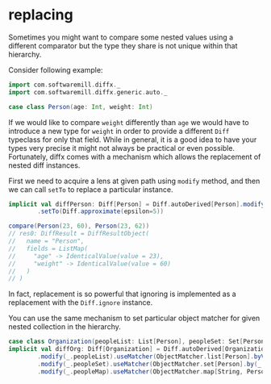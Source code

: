 # replacing

Sometimes you might want to compare some nested values using a different comparator but
the type they share is not unique within that hierarchy.

Consider following example:
```scala
import com.softwaremill.diffx._
import com.softwaremill.diffx.generic.auto._

case class Person(age: Int, weight: Int)
```

If we would like to compare `weight` differently than `age` we would have to introduce a new type for `weight` 
in order to provide a different `Diff` typeclass for only that field. While in general, it is a good idea to have your types 
very precise it might not always be practical or even possible. Fortunately, diffx comes with a mechanism which allows
the replacement of nested diff instances.

First we need to acquire a lens at given path using `modify` method, 
and then we can call `setTo` to replace a particular instance.

```scala
implicit val diffPerson: Diff[Person] = Diff.autoDerived[Person].modify(_.weight)
        .setTo(Diff.approximate(epsilon=5))
```

```scala
compare(Person(23, 60), Person(23, 62))
// res0: DiffResult = DiffResultObject(
//   name = "Person",
//   fields = ListMap(
//     "age" -> IdenticalValue(value = 23),
//     "weight" -> IdenticalValue(value = 60)
//   )
// )
```

In fact, replacement is so powerful that ignoring is implemented as a replacement 
with the `Diff.ignore` instance.

You can use the same mechanism to set particular object matcher for given nested collection in the hierarchy.
```scala
case class Organization(peopleList: List[Person], peopleSet: Set[Person], peopleMap: Map[String, Person])
implicit val diffOrg: Diff[Organization] = Diff.autoDerived[Organization]
        .modify(_.peopleList).useMatcher(ObjectMatcher.list[Person].byValue(_.age))
        .modify(_.peopleSet).useMatcher(ObjectMatcher.set[Person].by(_.age))
        .modify(_.peopleMap).useMatcher(ObjectMatcher.map[String, Person].byValue(_.age))
```